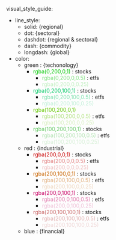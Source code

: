 visual_style_guide:

- line_style:
    - solid: {regional}
    - dot: {sectoral}
    - dashdot: {regional & sectoral}
    - dash: {commodity}
    - longdash: {global}
- color:
    - green : {techonology} 
      - <span style="color:rgba(0,200,0,1)">rgba(0,200,0,1)</span> : stocks
        - <span style="color:rgba(0,200,0,0.5)">rgba(0,200,0,0.5)</span> : etfs
        - <span style="color:rgba(0,200,0,0.25)">rgba(0,200,0,0.25)</span>
      - <span style="color:rgba(0,200,100,1)">rgba(0,200,100,1)</span> : stocks
        - <span style="color:rgba(0,200,100,0.5)">rgba(0,200,100,0.5)</span> : etfs
        - <span style="color:rgba(0,200,100,0.25)">rgba(0,200,100,0.25)</span>
      - <span style="color:rgba(100,200,0,1)">rgba(100,200,0,1)</span>
        - <span style="color:rgba(100,200,0,0.5)">rgba(100,200,0,0.5)</span> : etfs
        - <span style="color:rgba(100,200,0,0.25)">rgba(100,200,0,0.25)</span>
      - <span style="color:rgba(100,200,100,1)">rgba(100,200,100,1)</span> : stocks
        - <span style="color:rgba(100,200,100,0.5)">rgba(100,200,100,0.5)</span> : etfs
        - <span style="color:rgba(100,200,100,0.25)">rgba(100,200,100,0.25)</span>
    - red : {industrial} 
      - <span style="color:rgba(200,0,0,1)">rgba(200,0,0,1)</span> : stocks
        - <span style="color:rgba(200,0,0,0.5)">rgba(200,0,0,0.5)</span> : etfs
        - <span style="color:rgba(200,0,0,0.25)">rgba(200,0,0,0.25)</span>  
      - <span style="color:rgba(200,100,0,1)">rgba(200,100,0,1)</span> : stocks
        - <span style="color:rgba(200,100,0,0.5)">rgba(200,100,0,0.5)</span> : etfs
        - <span style="color:rgba(200,100,0,0.25)">rgba(200,100,0,0.25)</span>
      - <span style="color:rgba(200,0,100,1)">rgba(200,0,100,1)</span> : stocks
        - <span style="color:rgba(200,0,100,0.5)">rgba(200,0,100,0.5)</span> : etfs
        - <span style="color:rgba(200,0,100,0.25)">rgba(200,0,100,0.25)</span>
      - <span style="color:rgba(200,100,100,1)">rgba(200,100,100,1)</span> : stocks
        - <span style="color:rgba(200,100,100,0.5)">rgba(200,100,100,0.5)</span> : etfs
        - <span style="color:rgba(200,100,100,0.25)">rgba(200,100,100,0.25)</span>
    - blue : {financial}